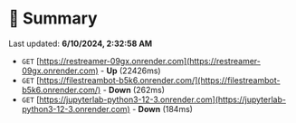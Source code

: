 # 📖 Summary
Last updated: **6/10/2024, 2:32:58 AM**

- `GET` [https://restreamer-09gx.onrender.com](https://restreamer-09gx.onrender.com) - **Up** (22426ms)
- `GET` [https://filestreambot-b5k6.onrender.com/](https://filestreambot-b5k6.onrender.com/) - **Down** (262ms)
- `GET` [https://jupyterlab-python3-12-3.onrender.com](https://jupyterlab-python3-12-3.onrender.com) - **Down** (184ms)

